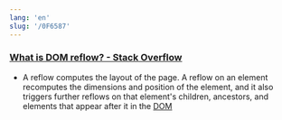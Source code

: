 ```yaml
---
lang: 'en'
slug: '/0F6587'
---
```


### [What is DOM reflow? - Stack Overflow](https://stackoverflow.com/questions/27637184/what-is-dom-reflow)

- A reflow computes the layout of the page. A reflow on an element recomputes the dimensions and position of the element, and it also triggers further reflows on that element's children, ancestors, and elements that appear after it in the [DOM](./../.././docs/pages/DOM.md)

<head>
  <html lang="en-US"/>
</head>
